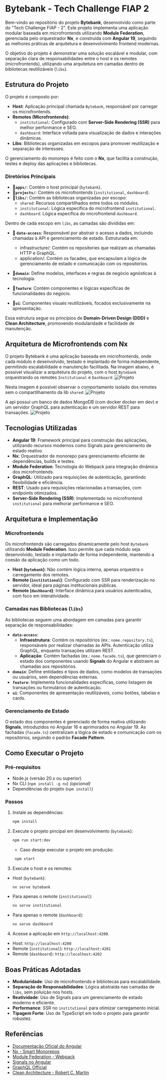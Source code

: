 # Bytebank - Tech Challenge FIAP 2

Bem-vindo ao repositório do projeto **Bytebank**, desenvolvido como parte do "Tech Challenge FIAP - 2". Este projeto implementa uma aplicação modular baseada em microfrontends utilizando **Module Federation**, gerenciada pelo orquestrador **Nx**, e construída com **Angular 19**, seguindo as melhores práticas de arquitetura e desenvolvimento frontend modernas.

O objetivo do projeto é demonstrar uma solução escalável e modular, com separação clara de responsabilidades entre o host e os remotes (microfrontends), utilizando uma arquitetura em camadas dentro de bibliotecas reutilizáveis (`libs`).

## Estrutura do Projeto

O projeto é composto por:
- **Host**: Aplicação principal chamada `Bytebank`, responsável por carregar os microfrontends.
- **Remotes (Microfrontends)**:
  - `institutional`: Configurado com **Server-Side Rendering (SSR)** para melhor performance e SEO.
  - `dashboard`: Interface voltada para visualização de dados e interações dinâmicas.
- **Libs**: Bibliotecas organizadas em escopos para promover reutilização e separação de interesses.

O gerenciamento do monorepo é feito com o **Nx**, que facilita a construção, testes e deploy das aplicações e bibliotecas.

### Diretórios Principais
- **📂`apps/`**: Contém o host principal (`bytebank`).
- **📂`projects/`**: Contém os microfrontends (`institutional`, `dashboard`).
- **📂`libs/`**: Contém as bibliotecas organizadas por escopo:
  - `shared`: Recursos compartilhados entre todos os módulos.
  - `institutional`: Lógica específica do microfrontend `institutional`.
  - `dashboard`: Lógica específica do microfrontend `dashboard`.

Dentro de cada escopo em `libs`, as camadas são divididas em:

- **📂 `data-access`**: Responsável por abstrair o acesso a dados, incluindo chamadas à API e gerenciamento de estado.
  Estruturada em:
    - infrastructure/: Contém os repositories que realizam as chamadas HTTP e GraphQL.
    - application/: Contém os facades, que encapsulam a lógica de gerenciamento de estado e comunicação com os repositórios.
  
- **📂`domain`**: Define modelos, interfaces e regras de negócio agnósticas à tecnologia.
- **📂`feature`**: Contém componentes e lógicas específicas de funcionalidades do negócio.
- **📂`ui`**: Componentes visuais reutilizáveis, focados exclusivamente na apresentação.

Essa estrutura segue os princípios de **Domain-Driven Design (DDD)** e **Clean Architecture**, promovendo modularidade e facilidade de manutenção.

## Arquitetura de Microfrontends com Nx

O projeto Bytebank é uma aplicação baseada em microfrontends, onde cada módulo é desenvolvido, testado e implantado de forma independente, permitindo escalabilidade e manutenção facilitada.
Na imagem abaixo, é possível visualizar a arquitetura do projeto, com o host `Bytebank` orquestrando os remotes `Institutional` e `Dashboard`:
![Projeto](apps/bytebank/public/assets/images/graph.png)

Nesta imagem é possível observar o comportamento isolado dos remotes sem o compartilhamento da lib `shared`:
![Projeto](apps/bytebank/public/assets/images/projects-graph.png)

A api possui um banco de dados MongoDB (com docker docker em dev) e um servidor GraphQL para autenticação e um servidor REST para transações.
![Projeto](apps/bytebank/public/assets/images/api-arch.png)

## Tecnologias Utilizadas

- **Angular 19**: Framework principal para construção das aplicações, utilizando recursos modernos como Signals para gerenciamento de estado reativo.
- **Nx**: Orquestrador de monorepo para gerenciamento eficiente de dependências, builds e testes.
- **Module Federation**: Tecnologia do Webpack para integração dinâmica dos microfrontends.
- **GraphQL**: Utilizado para requisições de autenticação, garantindo flexibilidade e eficiência.
- **REST**: Usado para requisições relacionadas a transações, com endpoints otimizados.
- **Server-Side Rendering (SSR)**: Implementado no microfrontend `institutional` para melhorar performance e SEO.

## Arquitetura e Implementação

### Microfrontends
Os microfrontends são carregados dinamicamente pelo host `Bytebank` utilizando **Module Federation**. Isso permite que cada módulo seja desenvolvido, testado e implantado de forma independente, mantendo a coesão da aplicação como um todo.

- **Host (`bytebank`)**: Não contém lógica interna, apenas orquestra o carregamento dos remotes.
- **Remote (`institutional`)**: Configurado com SSR para renderização no servidor, ideal para páginas institucionais públicas.
- **Remote (`dashboard`)**: Interface dinâmica para usuários autenticados, com foco em interatividade.

### Camadas nas Bibliotecas (`libs`)
As bibliotecas seguem uma abordagem em camadas para garantir separação de responsabilidades:

- **`data-access`**:
  - **Infraestrutura**: Contém os repositórios (ex.: `nome.repository.ts`), responsáveis por realizar chamadas às APIs. Autenticação utiliza GraphQL, enquanto transações utilizam REST.
  - **Aplicação**: Contém fachadas (ex.: `nome.facade.ts`), que gerenciam o estado dos componentes usando **Signals** do Angular e abstraem as chamadas aos repositórios.
- **`domain`**: Define entidades e tipos de dados, como modelos de transações ou usuários, sem dependências externas.
- **`feature`**: Implementa funcionalidades específicas, como listagem de transações ou formulários de autenticação.
- **`ui`**: Componentes de apresentação reutilizáveis, como botões, tabelas e cards.

### Gerenciamento de Estado
O estado dos componentes é gerenciado de forma reativa utilizando **Signals**, introduzidos no Angular 16 e aprimorados no Angular 19. As fachadas (`facade.ts`) centralizam a lógica de estado e comunicação com os repositórios, seguindo o padrão **Facade Pattern**.

## Como Executar o Projeto

### Pré-requisitos
- Node.js (versão 20.x ou superior)
- Nx CLI (`npm install -g nx`) _(opcional)_
- Dependências do projeto (`npm install`)

### Passos

1. Instale as dependências:
   ```bash
   npm install

2. Execute o projeto pincipal em desenvolvimento (`bytebank`):
   ```bash
   npm run start:dev
   ```
   - Caso deseje executar o projeto em produção:
   ```bash
    npm start
    ```
3. Execute o host e os remotes:
  - Host (`bytebank`):
    ```bash
    nx serve bytebank
    ```
  - Para apenas o remote (`institutional`):
    ```bash
    nx serve institutional
    ```
  - Para apenas o remote (`dashboard`):
    ```bash
    nx serve dashboard
    ```
4. Acesse a aplicação em `http://localhost:4200`.
- Host: `http://localhost:4200`
- Remote (`institutional`): `http://localhost:4201`
- Remote (`dashboard`): `http://localhost:4202`

## Boas Práticas Adotadas
- **Modularidade**: Uso de microfrontends e bibliotecas para escalabilidade.
- **Separação de Responsabilidades**: Lógica abstraída nas camadas de `libs`, sem poluição nos hosts.
- **Reatividade**: Uso de Signals para um gerenciamento de estado moderno e eficiente.
- **Performance**: SSR no `institutional` para otimizar carregamento inicial.
- **Tipagem Forte**: Uso de TypeScript em todo o projeto para garantir robustez.

## Referências
- [Documentação Oficial do Angular](https://angular.dev/)
- [Nx - Smart Monorepos](https://nx.dev/)
- [Module Federation - Webpack](https://webpack.js.org/concepts/module-federation/)
- [Signals no Angular](https://angular.dev/guide/signals)
- [GraphQL Official](https://graphql.org/)
- [Clean Architecture - Robert C. Martin](https://blog.cleancoder.com/uncle-bob/2012/08/13/the-clean-architecture.html)
